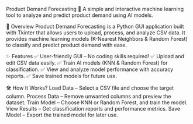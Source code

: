 
Product Demand Forecasting 🚀
A simple and interactive machine learning tool to analyze and predict product demand using AI models.

📌 Overview
Product Demand Forecasting is a Python GUI application built with Tkinter that allows users to upload, process, and analyze CSV data. It provides machine learning models (K-Nearest Neighbors & Random Forest) to classify and predict product demand with ease.

✨ Features
✅ User-friendly GUI – No coding skills required!
✅ Upload and edit CSV data easily.
✅ Train AI models (KNN & Random Forest) for classification.
✅ View and analyze model performance with accuracy reports.
✅ Save trained models for future use.

🛠 How It Works?
Load Data – Select a CSV file and choose the target column.
Process Data – Remove unwanted columns and preview the dataset.
Train Model – Choose KNN or Random Forest, and train the model.
View Results – Get classification reports and performance metrics.
Save Model – Export the trained model for later use.
